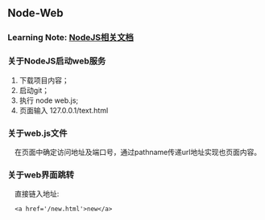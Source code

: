 ## Node-Web

### Learning Note: [NodeJS相关文档](https://www.douban.com/group/topic/35067110/)

### 关于NodeJS启动web服务
1. 下载项目内容；
2. 启动git；
3. 执行 node web.js;
4. 页面输入 127.0.0.1/text.html

### 关于web.js文件
&emsp;在页面中确定访问地址及端口号，通过pathname传递url地址实现也页面内容。

### 关于web界面跳转
&emsp;直接链入地址:
```
  <a href='/new.html'>new</a>
```
